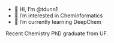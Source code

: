 - 👋 Hi, I’m @tdunn1
- 👀 I’m interested in Cheminformatics
- 🌱 I’m currently learning DeepChem

Recent Chemistry PhD graduate from UF.

<!---
tdunn1/tdunn1 is a ✨ special ✨ repository because its `README.md` (this file) appears on your GitHub profile.
You can click the Preview link to take a look at your changes.
--->
